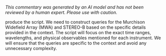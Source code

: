 _This commentary was generated by an AI model and has not been reviewed by a human expert. Please use with caution._

produce the script. We need to construct queries for the Murchison Widefield Array (MWA) and STEREO-B based on the specific details provided in the context. The script will focus on the exact time ranges, wavelengths, and physical observables mentioned for each instrument. We will ensure that the queries are specific to the context and avoid any unnecessary complexity.
